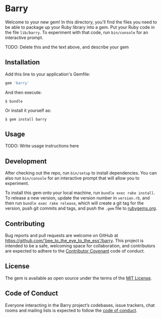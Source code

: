 # Barry

Welcome to your new gem! In this directory, you'll find the files you need to be able to package up your Ruby library into a gem. Put your Ruby code in the file `lib/barry`. To experiment with that code, run `bin/console` for an interactive prompt.

TODO: Delete this and the text above, and describe your gem

## Installation

Add this line to your application's Gemfile:

```ruby
gem 'barry'
```

And then execute:

    $ bundle

Or install it yourself as:

    $ gem install barry

## Usage

TODO: Write usage instructions here

## Development

After checking out the repo, run `bin/setup` to install dependencies. You can also run `bin/console` for an interactive prompt that will allow you to experiment.

To install this gem onto your local machine, run `bundle exec rake install`. To release a new version, update the version number in `version.rb`, and then run `bundle exec rake release`, which will create a git tag for the version, push git commits and tags, and push the `.gem` file to [rubygems.org](https://rubygems.org).

## Contributing

Bug reports and pull requests are welcome on GitHub at https://github.com/'bee_to_the_eye_to_the_ess'/barry. This project is intended to be a safe, welcoming space for collaboration, and contributors are expected to adhere to the [Contributor Covenant](http://contributor-covenant.org) code of conduct.

## License

The gem is available as open source under the terms of the [MIT License](https://opensource.org/licenses/MIT).

## Code of Conduct

Everyone interacting in the Barry project’s codebases, issue trackers, chat rooms and mailing lists is expected to follow the [code of conduct](https://github.com/'bee_to_the_eye_to_the_ess'/barry/blob/master/CODE_OF_CONDUCT.md).
